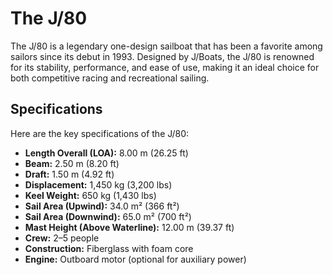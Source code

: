 # The J/80

The J/80 is a legendary one-design sailboat that has been a favorite among sailors since its debut in 1993. Designed by J/Boats, the J/80 is renowned for its stability, performance, and ease of use, making it an ideal choice for both competitive racing and recreational sailing.

## Specifications

Here are the key specifications of the J/80:

- **Length Overall (LOA):** 8.00 m (26.25 ft)
- **Beam:** 2.50 m (8.20 ft)
- **Draft:** 1.50 m (4.92 ft)
- **Displacement:** 1,450 kg (3,200 lbs)
- **Keel Weight:** 650 kg (1,430 lbs)
- **Sail Area (Upwind):** 34.0 m² (366 ft²)
- **Sail Area (Downwind):** 65.0 m² (700 ft²)
- **Mast Height (Above Waterline):** 12.00 m (39.37 ft)
- **Crew:** 2–5 people
- **Construction:** Fiberglass with foam core
- **Engine:** Outboard motor (optional for auxiliary power)
